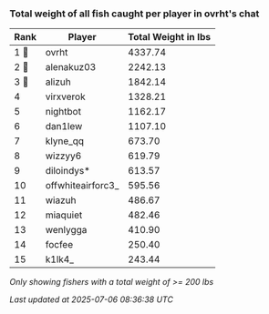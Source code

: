 ### Total weight of all fish caught per player in ovrht's chat
| Rank | Player | Total Weight in lbs |
|------|--------|---------|
| 1 🥇  | ovrht | 4337.74 |
| 2 🥈  | alenakuz03 | 2242.13 |
| 3 🥉  | alizuh | 1842.14 |
| 4  | virxverok | 1328.21 |
| 5  | nightbot | 1162.17 |
| 6  | dan1lew | 1107.10 |
| 7  | klyne_qq | 673.70 |
| 8  | wizzyy6 | 619.79 |
| 9  | diloindys* | 613.57 |
| 10  | offwhiteairforc3_ | 595.56 |
| 11  | wiazuh | 486.67 |
| 12  | miaquiet | 482.46 |
| 13  | wenlygga | 410.90 |
| 14  | focfee | 250.40 |
| 15  | k1lk4_ | 243.44 |

_Only showing fishers with a total weight of >= 200 lbs_

_Last updated at 2025-07-06 08:36:38 UTC_